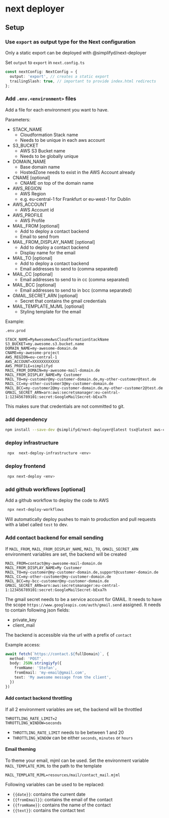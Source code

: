 # next deployer

## Setup

### Use `export` as output type for the Next configuration

Only a static export can be deployed with @simplifyd/next-deployer

Set `output` to `export` in `next.config.ts`

```typescript
const nextConfig: NextConfig = {
  output: 'export', // creates a static export
  trailingSlash: true, // important to provide index.html redirects
};
```

### Add `.env.<environment>` files

Add a file for each environment you want to have.

Parameters:

* STACK_NAME
    * Cloudformation Stack name
    * Needs to be unique in each aws account
* S3_BUCKET
    * AWS S3 Bucket name
    * Needs to be globally unique
* DOMAIN_NAME
    * Base domain name
    * HostedZone needs to exist in the AWS Account already
* CNAME [optional]
    * CNAME on top of the domain name
* AWS_REGION
    * AWS Region
    * e.g. eu-central-1 for Frankfurt or eu-west-1 for Dublin
* AWS_ACCOUNT
    * AWS Account id
* AWS_PROFILE
    * AWS Profile
* MAIL_FROM [optional]
    * Add to deploy a contact backend
    * Email to send from
* MAIL_FROM_DISPLAY_NAME [optional]
    * Add to deploy a contact backend
    * Display name for the email
* MAIL_TO [optional]
    * Add to deploy a contact backend
    * Email addresses to send to (comma separated)
* MAIL_CC [optional]
    * Email addresses to send to in cc (comma separated)
* MAIL_BCC [optional]
    * Email addresses to send to in bcc (comma separated)
* GMAIL_SECRET_ARN [optional]
    * Secret that contains the gmail credentials
* MAIL_TEMPLATE_MJML [optional]
    * Styling template for the email

Example:

`.env.prod`

```
STACK_NAME=MyAwesomeAwsCloudformationStackName
S3_BUCKET=my.awesome.s3.bucket.name
DOMAIN_NAME=my-awesome-domain.de
CNAME=my-awesome-project
AWS_REGION=eu-central-1
AWS_ACCOUNT=XXXXXXXXXXXX
AWS_PROFILE=simplifyd
MAIL_FROM_DOMAIN=my-awesome-mail-domain.de
MAIL_FROM_DISPLAY_NAME=My Customer
MAIL_TO=my-customer@my-customer-domain.de,my-other-customer@test.de
MAIL_CC=my-other-customer3@my-customer-domain.de
MAIL_BCC=my-customer2@my-customer-domain.de,my-other-customer2@test.de
GMAIL_SECRET_ARN=arn:aws:secretsmanager:eu-central-1:123456789101:secret:GoogleMailSecret-bExa7h
```

This makes sure that credentials are not committed to git.

### add dependency

```bash
npm install --save-dev @simplifyd/next-deployer@latest tsx@latest aws-cdk@latest
```

### deploy infrastructure

```bash
 npx  next-deploy-infrastructure <env>
```

### deploy frontend

```bash
 npx next-deploy <env>
```

### add github workflows [optional]

Add a github workflow to deploy the code to AWS

```bash
 npx next-deploy-workflows
```

Will automatically deploy pushes to main to production and pull requests with a label called `test` to dev.

### Add contact backend for email sending

If `MAIL_FROM`, `MAIL_FROM_DISPLAY_NAME`, `MAIL_TO`, `GMAIL_SECRET_ARN` environment variables are set, the
backend will be created

```
MAIL_FROM=contact@my-awesome-mail-domain.de
MAIL_FROM_DISPLAY_NAME=My Customer
MAIL_TO=my-customer@my-customer-domain.de,support@customer-domain.de
MAIL_CC=my-other-customer@my-customer-domain.de
MAIL_BCC=my-bcc-customer@my-customer-domain.de
GMAIL_SECRET_ARN=arn:aws:secretsmanager:eu-central-1:123456789101:secret:GoogleMailSecret-bExa7h
```

The gmail secret needs to be a service account for GMAIL. It needs to have the scope
`https://www.googleapis.com/auth/gmail.send` assigned. It needs to contain following json fields:

* private_key
* client_mail

The backend is accessible via the url with a prefix of `contact`

Example access:

```typescript
await fetch(`https://contact.${fullDomain}`, {
  method: 'POST',
  body: JSON.stringiyfy({
    fromName: 'Stefan',
    fromEmail: 'my-email@gmail.com',
    text: 'My awesome message from the client',
  })
})
```

#### Add contact backend throttling

If all 2 environment variables are set, the backend will be throttled

```
THROTTLING_RATE_LIMIT=2
THROTTLING_WINDOW=seconds
```

* `THROTTLING_RATE_LIMIT` needs to be between 1 and 20
* `THROTTLING_WINDOW` can be either `seconds`, `minutes` or `hours`

#### Email theming

To theme your email, mjml can be used.
Set the environment variable `MAIL_TEMPLATE_MJML` to the path to the template

```
MAIL_TEMPLATE_MJML=resources/mail/contact_mail.mjml
```

Following variables can be used to be replaced:

* `{{date}}`: contains the current date
* `{{fromEmail}}`: contains the email of the contact
* `{{fromName}}`: contains the name of the contact
* `{{text}}`: contains the contact text